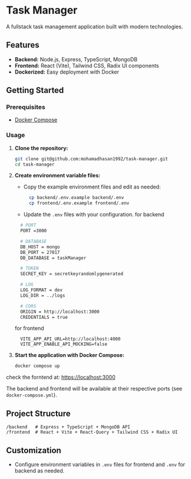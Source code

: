 # Task Manager

A fullstack task management application built with modern technologies.

## Features

- **Backend:** Node.js, Express, TypeScript, MongoDB
- **Frontend:** React (Vite), Tailwind CSS, Radix UI components
- **Dockerized:** Easy deployment with Docker

## Getting Started

### Prerequisites
- [Docker Compose](https://docs.docker.com/compose/)

### Usage

1. **Clone the repository:**
    ```bash
    git clone git@github.com:mohamadhasan1992/task-manager.git
    cd task-manager
    ```

2. **Create environment variable files:**
    - Copy the example environment files and edit as needed:
      ```bash
        cp backend/.env.example backend/.env
        cp frontend/.env.example frontend/.env
      ```
    - Update the `.env` files with your configuration.
    for backend
    ```bash
      # PORT
      PORT =3000

      # DATABASE
      DB_HOST = mongo
      DB_PORT = 27017
      DB_DATABASE = taskManager

      # TOKEN
      SECRET_KEY = secretkeyrandomlygenerated

      # LOG
      LOG_FORMAT = dev
      LOG_DIR = ../logs

      # CORS
      ORIGIN = http://localhost:3000
      CREDENTIALS = true
    ```
    for frontend
    ```bashe
      VITE_APP_API_URL=http://localhost:4000
      VITE_APP_ENABLE_API_MOCKING=false
    ```

3. **Start the application with Docker Compose:**
    ```bash
    docker compose up
    ```

  check the forntend at: [https://localhost:3000](https://localhost:3000)


The backend and frontend will be available at their respective ports (see `docker-compose.yml`).

## Project Structure

```
/backend   # Express + TypeScript + MongoDB API
/frontend  # React + Vite + React-Query + Tailwind CSS + Radix UI
```

## Customization

- Configure environment variables in `.env` files for frontend and `.env` for backend as needed.

